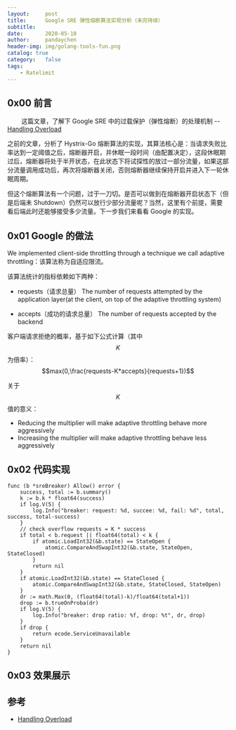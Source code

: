 ```yaml
---
layout:     post
title:      Google SRE 弹性熔断算法实现分析（未完待续）
subtitle:
date:       2020-05-10
author:     pandaychen
header-img: img/golang-tools-fun.png
catalog: true
category:   false
tags:
    - Ratelimit
---
```


##  0x00    前言
&emsp;&emsp; 这篇文章，了解下 Google SRE 中的过载保护（弹性熔断）的处理机制 --[Handling Overload](https://landing.google.com/sre/sre-book/chapters/handling-overload)

之前的文章，分析了 Hystrix-Go 熔断算法的实现，其算法核心是：当请求失败比率达到一定阈值之后，熔断器开启，并休眠一段时间（由配置决定），这段休眠期过后，熔断器将处于半开状态，在此状态下将试探性的放过一部分流量，如果这部分流量调用成功后，再次将熔断器关闭，否则熔断器继续保持开启并进入下一轮休眠周期。

但这个熔断算法有一个问题，过于一刀切。是否可以做到在熔断器开启状态下（但是后端未 Shutdown）仍然可以放行少部分流量呢？当然，这里有个前提，需要看后端此时还能够接受多少流量。下一步我们来看看 Google 的实现。

##  0x01    Google 的做法

We implemented client-side throttling through a technique we call adaptive throttling：该算法称为自适应限流。

该算法统计的指标依赖如下两种：
-   requests（请求总量）
The number of requests attempted by the application layer(at the client, on top of the adaptive throttling system)

-   accepts（成功的请求总量）
The number of requests accepted by the backend

客户端请求拒绝的概率，基于如下公式计算（其中$$K$$为倍率）：
$$max(0,\frac{requests-K*accepts}{requests+1})$$



关于$$K$$值的意义：
-   Reducing the multiplier will make adaptive throttling behave more aggressively
-   Increasing the multiplier will make adaptive throttling behave less aggressively

##  0x02    代码实现

```golang
func (b *sreBreaker) Allow() error {
	success, total := b.summary()
	k := b.k * float64(success)
	if log.V(5) {
		log.Info("breaker: request: %d, succee: %d, fail: %d", total, success, total-success)
	}
	// check overflow requests = K * success
	if total < b.request || float64(total) < k {
		if atomic.LoadInt32(&b.state) == StateOpen {
			atomic.CompareAndSwapInt32(&b.state, StateOpen, StateClosed)
		}
		return nil
	}
	if atomic.LoadInt32(&b.state) == StateClosed {
		atomic.CompareAndSwapInt32(&b.state, StateClosed, StateOpen)
	}
	dr := math.Max(0, (float64(total)-k)/float64(total+1))
	drop := b.trueOnProba(dr)
	if log.V(5) {
		log.Info("breaker: drop ratio: %f, drop: %t", dr, drop)
	}
	if drop {
		return ecode.ServiceUnavailable
	}
	return nil
}
```

##  0x03    效果展示

##  参考
-   [Handling Overload](https://landing.google.com/sre/sre-book/chapters/handling-overload/#eq2101)